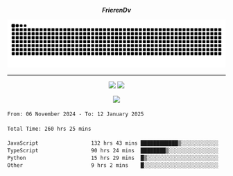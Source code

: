 ***<p align="center">FrierenDv</p>***

<div align="center">
  <picture>
      <source
    media="(prefers-color-scheme: dark)"
      srcset="https://raw.githubusercontent.com/platane/snk/output/github-contribution-grid-snake-dark.svg"
      />
    <source
      media="(prefers-color-scheme: light)"
      srcset="https://raw.githubusercontent.com/xct007/xct007/output/github-contribution-grid-snake.svg"
      />
    <img
      alt="Snake"
      src="https://raw.githubusercontent.com/xct007/xct007/output/github-contribution-grid-snake.svg"
      />
  </picture>

</div>

___
<p align="center">
  <img src="https://readme-stats-blush-eta.vercel.app/api/top-langs/?username=xct007&layout=compact" />
  <img src="https://readme-stats-blush-eta.vercel.app/api?username=xct007&show_icons=true&theme=transparent&hide_title=true&include_all_commits=true" />
</p>

<p align="center">
  <img src="https://github-profile-trophy.vercel.app/?username=xct007&theme=light&margin-w=15" />
</p>
<!--START_SECTION:waka-->

```txt
From: 06 November 2024 - To: 12 January 2025

Total Time: 260 hrs 25 mins

JavaScript                 132 hrs 43 mins ████████████▒░░░░░░░░░░░░   49.26 %
TypeScript                 90 hrs 24 mins  ████████▒░░░░░░░░░░░░░░░░   33.55 %
Python                     15 hrs 29 mins  █▒░░░░░░░░░░░░░░░░░░░░░░░   05.75 %
Other                      9 hrs 2 mins    █░░░░░░░░░░░░░░░░░░░░░░░░   03.36 %
```

<!--END_SECTION:waka-->

